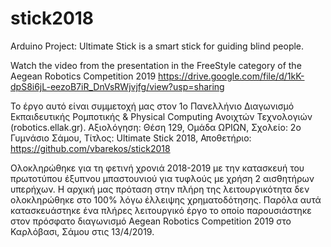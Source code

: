 # stick2018
Arduino Project: Ultimate Stick is a smart stick for guiding blind people.

Watch the video from the presentation in the FreeStyle category of the Aegean Robotics Competition 2019
https://drive.google.com/file/d/1kK-dpS8i6jL-eezoB7iR_DnVsRWjvjfg/view?usp=sharing

Το έργο αυτό είναι συμμετοχή μας στον 1ο Πανελλήνιο Διαγωνισμό Εκπαιδευτικής Ρομποτικής & Physical Computing Ανοιχτών Τεχνολογιών (robotics.ellak.gr).
Αξιολόγηση: Θέση 129,	Ομάδα ΩΡΙΩΝ,	Σχολείο: 2ο Γυμνάσιο Σάμου,	Τίτλος: Ultimate Stick 2018, Αποθετήριο: https://github.com/vbarekos/stick2018

Ολοκληρώθηκε για τη φετινή χρονιά 2018-2019 με την κατασκευή του πρωτοτύπου έξυπνου μπαστουνιού για τυφλούς με χρήση 2 αισθητήρων υπερήχων. 
Η αρχική μας πρόταση στην πλήρη της λειτουργικότητα δεν ολοκληρώθηκε στο 100% λόγω έλλειψης χρηματοδότησης.
Παρόλα αυτά κατασκευάστηκε ένα πλήρες λειτουργικό έργο το οποίο παρουσιάστηκε στον πρόσφατο διαγωνισμό Aegean Robotics Competition 2019 στο Καρλόβασι, Σάμου στις 13/4/2019.
